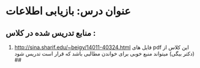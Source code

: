 # عنوان درس: بازیابی اطلاعات


## منابع تدریس شده در کلاس :
1. http://sina.sharif.edu/~beigy/14011-40324.html فایل های pdf این کلاس از (دکتر بیگی) میتواند منبع خوبی برای خواندن مطالبی باشد که قرار است تدریس شود ##  


